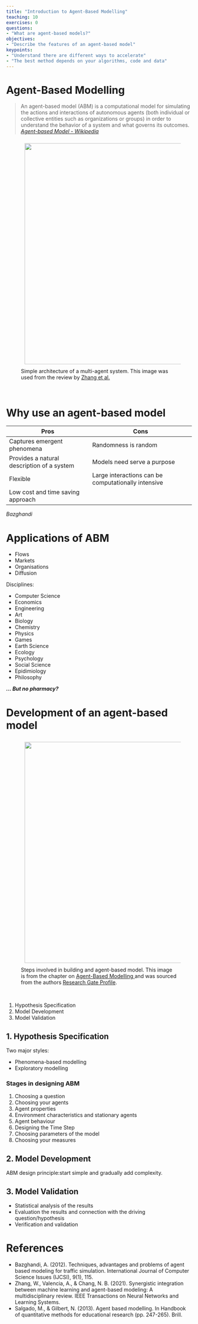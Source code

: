 ```yaml
---
title: "Introduction to Agent-Based Modelling"
teaching: 10
exercises: 0
questions:
- "What are agent-based models?"
objectives:
- "Describe the features of an agent-based model"
keypoints:
- "Understand there are different ways to accelerate"
- "The best method depends on your algorithms, code and data"
---
```


# Agent-Based Modelling

> An agent-based model (ABM) is a computational model for simulating the actions and interactions of autonomous agents (both individual or collective entities such as organizations or groups) in order to understand the behavior of a system and what governs its outcomes. 
> <cite>[Agent-based Model - Wikipedia](https://en.wikipedia.org/wiki/Agent-based_model)</cite>


<figure>
  <!-- <img src="{{ page.root }}/fig/sayama_complex_system.png" style="margin:10px;width:600px"/> -->
  <img src="{{ page.root }}/fig/ABMArchitecture.png" style="margin:10px;width:600px"/>
  <figcaption> Simple architecture of a multi-agent system. This image was used from the review by <a href="https://ieeexplore.ieee.org/stamp/stamp.jsp?arnumber=9527397">Zhang et al. </a></figcaption>
</figure><br>





# Why use an agent-based model

| Pros | Cons |
| ----------- | ----------- | 
| Captures emergent phenomena | Randomness is random | 
| Provides a natural description of a system | Models need serve a purpose | 
| Flexible | Large interactions can be computationally intensive | 
| Low cost and time saving approach |  | 

<cite>Bazghandi</cite>

# Applications of ABM

- Flows
- Markets
- Organisations
- Diffusion

Disciplines:

- Computer Science
- Economics
- Engineering
- Art
- Biology
- Chemistry
- Physics
- Games
- Earth Science
- Ecology
- Psychology
- Social Science
- Epidimiology 
- Philosophy

***... But no pharmacy?***

# Development of an agent-based model


<figure>
  <!-- <img src="{{ page.root }}/fig/sayama_complex_system.png" style="margin:10px;width:600px"/> -->
  <img src="https://www.researchgate.net/profile/Mauricio-Salgado/publication/259335210/figure/fig1/AS:297057723142144@1447835488456/Main-steps-and-stages-to-build-an-agent-based-model.png" style="margin:10px;width:600px"/>
  <figcaption> Steps involved in building and agent-based model. This image is from the chapter on <a href="https://link.springer.com/chapter/10.1007/978-94-6209-404-8_12">Agent-Based Modelling </a> and was sourced from the authors <a href="https://www.researchgate.net/profile/Mauricio-Salgado">Research Gate Profile</a>.</figcaption>
</figure><br>


1. Hypothesis Specification
2. Model Development
3. Model Validation

## 1. Hypothesis Specification

Two major styles:
- Phenomena-based modelling
- Exploratory modelling



### Stages in designing ABM

1. Choosing a question
2. Choosing your agents
3. Agent properties
4. Environment characteristics and stationary agents
5. Agent behaviour
6. Designing the Time Step
7. Choosing parameters of the model
8. Choosing your measures

## 2. Model Development

ABM design principle:start simple and gradually add complexity.

## 3. Model Validation

- Statistical analysis of the results
- Evaluation the results and connection with the driving question/hypothesis
- Verification and validation



# References
- Bazghandi, A. (2012). Techniques, advantages and problems of agent based modeling for traffic simulation. International Journal of Computer Science Issues (IJCSI), 9(1), 115.
- Zhang, W., Valencia, A., & Chang, N. B. (2021). Synergistic integration between machine learning and agent-based modeling: A multidisciplinary review. IEEE Transactions on Neural Networks and Learning Systems.
- Salgado, M., & Gilbert, N. (2013). Agent based modelling. In Handbook of quantitative methods for educational research (pp. 247-265). Brill.